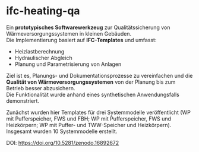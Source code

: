 # ifc-heating-qa

Ein **prototypisches Softwarewerkzeug** zur Qualitätssicherung von Wärmeversorgungssystemen in kleinen Gebäuden.  
Die Implementierung basiert auf **IFC-Templates** und umfasst:

- Heizlastberechnung  
- Hydraulischer Abgleich  
- Planung und Parametrisierung von Anlagen  

Ziel ist es, Planungs- und Dokumentationsprozesse zu vereinfachen und die **Qualität von Wärmeversorgungssystemen** von der Planung bis zum Betrieb besser abzusichern.  
Die Funktionalität wurde anhand eines synthetischen Anwendungsfalls demonstriert.

Zunächst wurden hier Templates für drei Systemmodelle veröffentlicht (WP mit Pufferspeicher, FWS und FBH; WP mit Pufferspeicher, FWS und Heizkörpern; WP mit Puffer- und TWW-Speicher und Heizkörpern). Insgesamt wurden 10 Systemmodelle erstellt. 

DOI: https://doi.org/10.5281/zenodo.16892672
